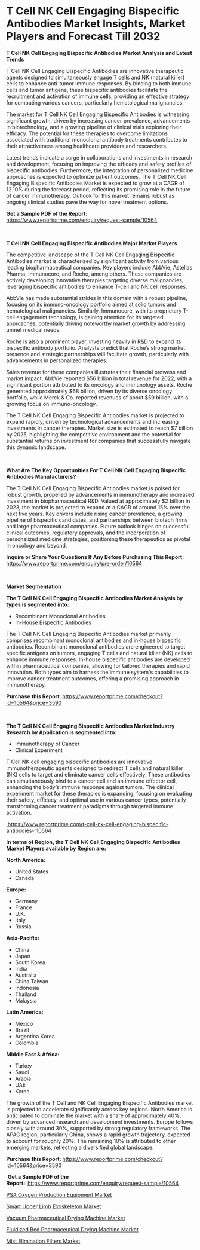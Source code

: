 <p><h1>T Cell NK Cell Engaging Bispecific Antibodies Market Insights, Market Players and Forecast Till 2032</h1></p><p><strong>T Cell NK Cell Engaging Bispecific Antibodies Market Analysis and Latest Trends</strong></p>
<p><p>T Cell NK Cell Engaging Bispecific Antibodies are innovative therapeutic agents designed to simultaneously engage T cells and NK (natural killer) cells to enhance anti-tumor immune responses. By binding to both immune cells and tumor antigens, these bispecific antibodies facilitate the recruitment and activation of immune cells, providing an effective strategy for combating various cancers, particularly hematological malignancies.</p><p>The market for T Cell NK Cell Engaging Bispecific Antibodies is witnessing significant growth, driven by increasing cancer prevalence, advancements in biotechnology, and a growing pipeline of clinical trials exploring their efficacy. The potential for these therapies to overcome limitations associated with traditional monoclonal antibody treatments contributes to their attractiveness among healthcare providers and researchers.</p><p>Latest trends indicate a surge in collaborations and investments in research and development, focusing on improving the efficacy and safety profiles of bispecific antibodies. Furthermore, the integration of personalized medicine approaches is expected to optimize patient outcomes. The T Cell NK Cell Engaging Bispecific Antibodies Market is expected to grow at a CAGR of 12.10% during the forecast period, reflecting its promising role in the future of cancer immunotherapy. Outlook for this market remains robust as ongoing clinical studies pave the way for novel treatment options.</p></p>
<p><strong>Get a Sample PDF of the Report:&nbsp;</strong> <a href="https://www.reportprime.com/enquiry/request-sample/10564?utm_campaign=1847&utm_medium=2&utm_source=Github&utm_content=ia&utm_term=20032025&utm_id=t-cell-nk-cell-engaging-bispecific-antibodies">https://www.reportprime.com/enquiry/request-sample/10564</a></p>
<p>&nbsp;</p>
<p><strong>T Cell NK Cell Engaging Bispecific Antibodies Major Market Players</strong></p>
<p><p>The competitive landscape of the T Cell NK Cell Engaging Bispecific Antibodies market is characterized by significant activity from various leading biopharmaceutical companies. Key players include AbbVie, Astellas Pharma, Immunocore, and Roche, among others. These companies are actively developing innovative therapies targeting diverse malignancies, leveraging bispecific antibodies to enhance T-cell and NK cell responses.</p><p>AbbVie has made substantial strides in this domain with a robust pipeline, focusing on its immuno-oncology portfolio aimed at solid tumors and hematological malignancies. Similarly, Immunocore, with its proprietary T-cell engagement technology, is gaining attention for its targeted approaches, potentially driving noteworthy market growth by addressing unmet medical needs.</p><p>Roche is also a prominent player, investing heavily in R&D to expand its bispecific antibody portfolio. Analysts predict that Roche’s strong market presence and strategic partnerships will facilitate growth, particularly with advancements in personalized therapies.</p><p>Sales revenue for these companies illustrates their financial prowess and market impact. AbbVie reported $56 billion in total revenue for 2022, with a significant portion attributed to its oncology and immunology assets. Roche generated approximately $68 billion, driven by its diverse oncology portfolio, while Merck & Co. reported revenues of about $59 billion, with a growing focus on immuno-oncology. </p><p>The T Cell NK Cell Engaging Bispecific Antibodies market is projected to expand rapidly, driven by technological advancements and increasing investments in cancer therapies. Market size is estimated to reach $7 billion by 2025, highlighting the competitive environment and the potential for substantial returns on investment for companies that successfully navigate this dynamic landscape.</p></p>
<p>&nbsp;</p>
<p><strong>What Are The Key Opportunities For T Cell NK Cell Engaging Bispecific Antibodies Manufacturers?</strong></p>
<p><p>The T Cell NK Cell Engaging Bispecific Antibodies market is poised for robust growth, propelled by advancements in immunotherapy and increased investment in biopharmaceutical R&D. Valued at approximately $2 billion in 2023, the market is projected to expand at a CAGR of around 15% over the next five years. Key drivers include rising cancer prevalence, a growing pipeline of bispecific candidates, and partnerships between biotech firms and large pharmaceutical companies. Future outlook hinges on successful clinical outcomes, regulatory approvals, and the incorporation of personalized medicine strategies, positioning these therapeutics as pivotal in oncology and beyond.</p></p>
<p><strong>Inquire or Share Your Questions If Any Before Purchasing This Report:</strong> <a href="https://www.reportprime.com/enquiry/pre-order/10564?utm_campaign=1847&utm_medium=2&utm_source=Github&utm_content=ia&utm_term=20032025&utm_id=t-cell-nk-cell-engaging-bispecific-antibodies">https://www.reportprime.com/enquiry/pre-order/10564</a></p>
<p>&nbsp;</p>
<p><strong>Market Segmentation</strong></p>
<p><strong>The T Cell NK Cell Engaging Bispecific Antibodies Market Analysis by types is segmented into:</strong></p>
<p><ul><li>Recombinant Monoclonal Antibodies</li><li>In-House Bispecific Antibodies</li></ul></p>
<p><p>The T Cell NK Cell Engaging Bispecific Antibodies market primarily comprises recombinant monoclonal antibodies and in-house bispecific antibodies. Recombinant monoclonal antibodies are engineered to target specific antigens on tumors, engaging T cells and natural killer (NK) cells to enhance immune responses. In-house bispecific antibodies are developed within pharmaceutical companies, allowing for tailored therapies and rapid innovation. Both types aim to harness the immune system's capabilities to improve cancer treatment outcomes, offering a promising approach in immunotherapy.</p></p>
<p><strong>Purchase this Report:&nbsp;</strong><a href="https://www.reportprime.com/checkout?id=10564&price=3590&utm_campaign=1847&utm_medium=2&utm_source=Github&utm_content=ia&utm_term=20032025&utm_id=t-cell-nk-cell-engaging-bispecific-antibodies">https://www.reportprime.com/checkout?id=10564&price=3590</a></p>
<p>&nbsp;</p>
<p><strong>The T Cell NK Cell Engaging Bispecific Antibodies Market Industry Research by Application is segmented into:</strong></p>
<p><ul><li>Immunotherapy of Cancer</li><li>Clinical Experiment</li></ul></p>
<p><p>T Cell NK cell engaging bispecific antibodies are innovative immunotherapeutic agents designed to redirect T cells and natural killer (NK) cells to target and eliminate cancer cells effectively. These antibodies can simultaneously bind to a cancer cell and an immune effector cell, enhancing the body’s immune response against tumors. The clinical experiment market for these therapies is expanding, focusing on evaluating their safety, efficacy, and optimal use in various cancer types, potentially transforming cancer treatment paradigms through targeted immune activation.</p></p>
<p><a href="https://www.reportprime.com/t-cell-nk-cell-engaging-bispecific-antibodies-r10564?utm_campaign=1847&utm_medium=2&utm_source=Github&utm_content=ia&utm_term=20032025&utm_id=t-cell-nk-cell-engaging-bispecific-antibodies">&nbsp;https://www.reportprime.com/t-cell-nk-cell-engaging-bispecific-antibodies-r10564</a></p>
<p><strong>In terms of Region, the T Cell NK Cell Engaging Bispecific Antibodies Market Players available by Region are:</strong></p>
<p>
    <p> <strong> North America: </strong>
        <ul>
            <li>United States</li>
            <li>Canada</li>
        </ul>
        </p> 
    <p> <strong> Europe: </strong>
        <ul>
            <li>Germany</li>
            <li>France</li>
            <li>U.K.</li>
            <li>Italy</li>
            <li>Russia</li>
        </ul>
        </p> 
    <p> <strong> Asia-Pacific: </strong>
        <ul>
            <li>China</li>
            <li>Japan</li>
            <li>South Korea</li>
            <li>India</li>
            <li>Australia</li>
            <li>China Taiwan</li>
            <li>Indonesia</li>
            <li>Thailand</li>
            <li>Malaysia</li>
        </ul>
        </p> 
    <p> <strong> Latin America: </strong>
        <ul>
            <li>Mexico</li>
            <li>Brazil</li>
            <li>Argentina Korea</li>
            <li>Colombia</li>
        </ul>
        </p> 
    <p> <strong> Middle East & Africa: </strong>
        <ul>
            <li>Turkey</li>
            <li>Saudi</li>
            <li>Arabia</li>
            <li>UAE</li>
            <li>Korea</li>
        </ul>
    </p>
    </p>
<p><p>The growth of the T Cell and NK Cell Engaging Bispecific Antibodies market is projected to accelerate significantly across key regions. North America is anticipated to dominate the market with a share of approximately 40%, driven by advanced research and development investments. Europe follows closely with around 30%, supported by strong regulatory frameworks. The APAC region, particularly China, shows a rapid growth trajectory, expected to account for roughly 20%. The remaining 10% is attributed to other emerging markets, reflecting a diversified global landscape.</p></p>
<p><strong>Purchase this Report: </strong><a href="https://www.reportprime.com/checkout?id=10564&price=3590&utm_campaign=1847&utm_medium=2&utm_source=Github&utm_content=ia&utm_term=20032025&utm_id=t-cell-nk-cell-engaging-bispecific-antibodies">https://www.reportprime.com/checkout?id=10564&price=3590</a></p>
<p>&nbsp;<strong>Get a Sample PDF of the Report:&nbsp;&nbsp;</strong><a href="https://www.reportprime.com/enquiry/request-sample/10564?utm_campaign=1847&utm_medium=2&utm_source=Github&utm_content=ia&utm_term=20032025&utm_id=t-cell-nk-cell-engaging-bispecific-antibodies">https://www.reportprime.com/enquiry/request-sample/10564</a></p>
<p><strong></strong></p>
<p><p><a href="https://github.com/fungkychiman/Market-Research-Report-List-1/blob/main/psa-oxygen-production-equipment-market.md?utm_campaign=1847&utm_medium=2&utm_source=Github&utm_content=ia&utm_term=20032025&utm_id=t-cell-nk-cell-engaging-bispecific-antibodies">PSA Oxygen Production Equipment Market</a></p><p><a href="https://github.com/edriceakeime/Market-Research-Report-List-1/blob/main/smart-upper-limb-exoskeleton-market.md?utm_campaign=1847&utm_medium=2&utm_source=Github&utm_content=ia&utm_term=20032025&utm_id=t-cell-nk-cell-engaging-bispecific-antibodies">Smart Upper Limb Exoskeleton Market</a></p><p><a href="https://github.com/olesjaquah/Market-Research-Report-List-1/blob/main/vacuum-pharmaceutical-drying-machine-market.md?utm_campaign=1847&utm_medium=2&utm_source=Github&utm_content=ia&utm_term=20032025&utm_id=t-cell-nk-cell-engaging-bispecific-antibodies">Vacuum Pharmaceutical Drying Machine Market</a></p><p><a href="https://github.com/kitsossadien/Market-Research-Report-List-1/blob/main/fluidized-bed-pharmaceutical-drying-machine-market.md?utm_campaign=1847&utm_medium=2&utm_source=Github&utm_content=ia&utm_term=20032025&utm_id=t-cell-nk-cell-engaging-bispecific-antibodies">Fluidized Bed Pharmaceutical Drying Machine Market</a></p><p><a href="https://github.com/seppelharjap/Market-Research-Report-List-1/blob/main/mist-elimination-filters-market.md?utm_campaign=1847&utm_medium=2&utm_source=Github&utm_content=ia&utm_term=20032025&utm_id=t-cell-nk-cell-engaging-bispecific-antibodies">Mist Elimination Filters Market</a></p></p>